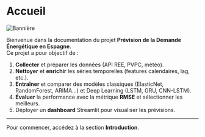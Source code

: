 # Accueil

![Bannière](../images/banniere.png)

Bienvenue dans la documentation du projet **Prévision de la Demande Énergétique en Espagne**.  
Ce projet a pour objectif de :

1. **Collecter** et préparer les données (API REE, PVPC, météo).  
2. **Nettoyer** et **enrichir** les séries temporelles (features calendaires, lag, etc.).  
3. **Entraîner** et comparer des modèles classiques (ElasticNet, RandomForest, ARIMA…) et Deep Learning (LSTM, GRU, CNN-LSTM).  
4. **Évaluer** la performance avec la métrique **RMSE** et sélectionner les meilleurs.  
5. Déployer un **dashboard** Streamlit pour visualiser les prévisions.

---

Pour commencer, accédez à la section **Introduction**.
